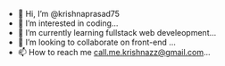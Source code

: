 - 👋 Hi, I’m @krishnaprasad75
- 👀 I’m interested in coding...
- 🌱 I’m currently learning  fullstack web develeopment...
- 💞️ I’m looking to collaborate on front-end  ...
- 📫 How to reach me call.me.krishnazz@gmail.com...

<!---
krishnaprasad75/krishnaprasad75 is a ✨ special ✨ repository because its `README.md` (this file) appears on your GitHub profile.
You can click the Preview link to take a look at your changes.


--->

